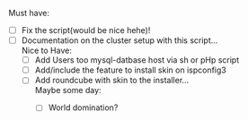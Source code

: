 Must have:</br>
  - [ ] Fix the script(would be nice hehe)!
  - [ ] Documentation on the cluster setup with this script...
    </br>Nice to Have:</br>
      - [ ] Add Users too mysql-datbase host via sh or pHp script
      - [ ] Add/include the feature to install skin on ispconfig3
      - [ ] Add roundcube with skin to the installer... 
    </br>Maybe some day:</br>
        - [ ] World domination?
        
